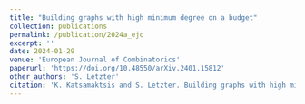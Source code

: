 ```yaml
---
title: "Building graphs with high minimum degree on a budget"
collection: publications
permalink: /publication/2024a_ejc
excerpt: ''
date: 2024-01-29
venue: 'European Journal of Combinatorics'
paperurl: 'https://doi.org/10.48550/arXiv.2401.15812'
other_authors: 'S. Letzter'
citation: 'K. Katsamaktsis and S. Letzter. Building graphs with high minimum degree on a budget. arXiv:2401.15812 (2024). To appear in European Journal of Combinatorics.'
---
```


